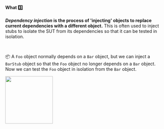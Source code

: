 <div id="title">

#### What :three:

</div>

<div id="body">

**_Dependency injection_ is the process of 'injecting' objects to replace current dependencies with a different object.** This is often used to inject <trigger trigger="click" for="modal:explainDi-stub">stubs</trigger> to isolate the <tooltip content="Software Under Test">SUT</tooltip> from its <tooltip content="objects it depends on">dependencies</tooltip> so that it can be tested in isolation. 

<modal large title="" id="modal:explainDi-stub">
  <include src="../../testingTypes/unitTesting/stubs/full.md" boilerplate/>
</modal>

<tip-box> 

:package: A `Foo` object normally depends on a `Bar` object, but we can inject a `BarStub` object so that the `Foo` object no longer depends on a `Bar` object. Now we can test the `Foo` object in isolation from the `Bar` object.

<img src="{{baseUrl}}/testing/dependencyInjection/what/images/diagram.png" height="150" />

</tip-box>

</div>

<div id="extras">
</div>
